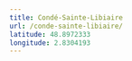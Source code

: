 ```yaml
---
title: Condé-Sainte-Libiaire
url: /conde-sainte-libiaire/
latitude: 48.8972333
longitude: 2.8304193
---
```

